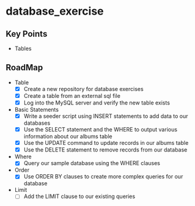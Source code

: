 # database_exercise

## Key Points
- Tables
  
## RoadMap
- Table
  - [X] Create a new repository for database exercises
  - [X] Create a table from an external sql file
  - [X] Log into the MySQL server and verify the new table exists
- Basic Statements
  - [X] Write a seeder script using INSERT statements to add data to our databases
  - [X] Use the SELECT statement and the WHERE to output various information about our albums table
  - [X] Use the UPDATE command to update records in our albums table
  - [X] Use the DELETE statement to remove records from our database
- Where
  - [X] Query our sample database using the WHERE clauses
- Order
  - [X] Use ORDER BY clauses to create more complex queries for our database
- Limit
  - [ ] Add the LIMIT clause to our existing queries
